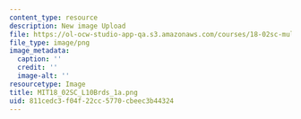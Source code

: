 ```yaml
---
content_type: resource
description: New image Upload
file: https://ol-ocw-studio-app-qa.s3.amazonaws.com/courses/18-02sc-multivariable-calculus-fall-2010/811cedc3f04f22cc5770cbeec3b44324_MIT18_02SC_L10Brds_1a.png
file_type: image/png
image_metadata:
  caption: ''
  credit: ''
  image-alt: ''
resourcetype: Image
title: MIT18_02SC_L10Brds_1a.png
uid: 811cedc3-f04f-22cc-5770-cbeec3b44324
---
```

